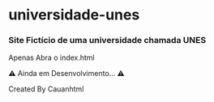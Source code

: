 # universidade-unes


### Site Fictício de uma universidade chamada UNES


Apenas Abra o index.html


⚠️ Ainda em Desenvolvimento... ⚠️


Created By Cauanhtml

